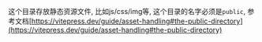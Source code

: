 这个目录存放静态资源文件, 比如js/css/img等, 这个目录的名字必须是`public`, 参考文档[https://vitepress.dev/guide/asset-handling#the-public-directory](https://vitepress.dev/guide/asset-handling#the-public-directory)

